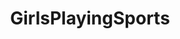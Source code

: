 ---
title: GirlsPlayingSports
crosslinks:
- livven
- HottestFemaleAthletes
- Serendipity
- tiannag
- xray
- Ohlympics
- CuriousTeammates
- PaulinaVega
- paigevanzant
---